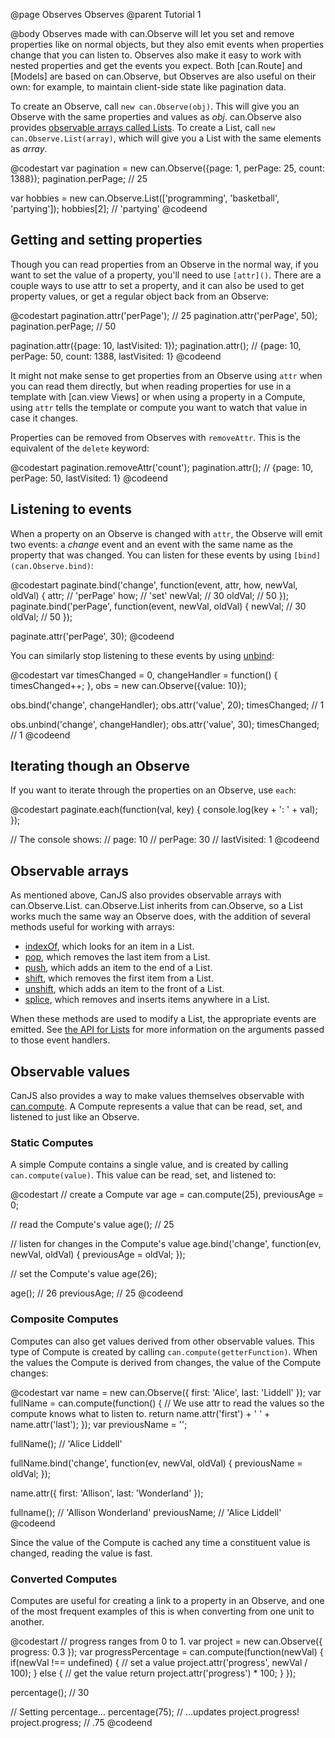 @page Observes Observes
@parent Tutorial 1

@body
Observes made with can.Observe will let you set and remove properties like on
normal objects, but they also emit events when properties change that you can
listen to. Observes also make it easy to work with nested properties and get the
events you expect. Both [can.Route] and [Models] are based on can.Observe, but
Observes are also useful on their own: for example, to maintain client-side
state like pagination data.

To create an Observe, call `new can.Observe(obj)`. This will give you an Observe
with the same properties and values as _obj_. can.Observe also provides
[observable arrays called Lists](can.Observe.List). To create a List, call `new
can.Observe.List(array)`, which will give you a List with the same elements as
_array_.

@codestart
var pagination = new can.Observe({page: 1, perPage: 25, count: 1388});
pagination.perPage; // 25

var hobbies = new can.Observe.List(['programming', 'basketball', 'partying']);
hobbies[2]; // 'partying'
@codeend

## Getting and setting properties

Though you can read properties from an Observe in the normal way, if you want to
set the value of a property, you'll need to use `[attr]()`. There are a couple
ways to use attr to set a property, and it can also be used to get property
values, or get a regular object back from an Observe:

@codestart
pagination.attr('perPage');     // 25
pagination.attr('perPage', 50);
pagination.perPage;             // 50

pagination.attr({page: 10, lastVisited: 1});
pagination.attr(); // {page: 10, perPage: 50, count: 1388, lastVisited: 1}
@codeend

It might not make sense to get properties from an Observe using `attr` when you
can read them directly, but when reading properties for use in a template with
[can.view Views] or when using a property in a Compute, using `attr` tells the
template or compute you want to watch that value in case it changes.

Properties can be removed from Observes with `removeAttr`. This is the
equivalent of the `delete` keyword:

@codestart
pagination.removeAttr('count');
pagination.attr(); // {page: 10, perPage: 50, lastVisited: 1}
@codeend

## Listening to events

When a property on an Observe is changed with `attr`, the Observe will emit two
events: a _change_ event and an event with the same name as the property that
was changed. You can listen for these events by using
`[bind](can.Observe.bind)`:

@codestart
paginate.bind('change', function(event, attr, how, newVal, oldVal) {
	attr;   // 'perPage'
	how;    // 'set'
	newVal; // 30
	oldVal; // 50
});
paginate.bind('perPage', function(event, newVal, oldVal) {
	newVal; // 30
	oldVal; // 50
});

paginate.attr('perPage', 30);
@codeend

You can similarly stop listening to these events by using [unbind](can.Observe.unbind):

@codestart
var timesChanged = 0,
	changeHandler = function() { timesChanged++; },
	obs = new can.Observe({value: 10});

obs.bind('change', changeHandler);
obs.attr('value', 20);
timesChanged; // 1

obs.unbind('change', changeHandler);
obs.attr('value', 30);
timesChanged; // 1
@codeend

## Iterating though an Observe

If you want to iterate through the properties on an Observe, use `each`:

@codestart
paginate.each(function(val, key) {
	console.log(key + ': ' + val);
});

// The console shows:
// page: 10
// perPage: 30
// lastVisited: 1
@codeend

## Observable arrays

As mentioned above, CanJS also provides observable arrays with can.Observe.List.
can.Observe.List inherits from can.Observe, so a List works much the same way an
Observe does, with the addition of several methods useful for working with
arrays:

- [indexOf](can.Observe.List.prototype.indexOf), which looks for an item in a
List.
- [pop](can.Observe.List.prototype.pop), which removes the last item from a
List.
- [push](can.Observe.List.prototype.push), which adds an item to the end of a
List.
- [shift](can.Observe.List.prototype.shift), which removes the first item from
a List.
- [unshift](can.Observe.List.prototype.unshift), which adds an item to the front
of a List.
- [splice](can.Observe.List.prototype.splice), which removes and inserts items
anywhere in a List.

When these methods are used to modify a List, the appropriate events are emitted. See [the API for Lists](can.Observe.List) for more information on the
arguments passed to those event handlers.

## Observable values

CanJS also provides a way to make values themselves observable with
[can.compute](can.compute). A Compute represents a value that can be read, set,
and listened to just like an Observe.

### Static Computes

A simple Compute contains a single value, and is created by calling
`can.compute(value)`. This value can be read, set, and listened to:

@codestart
// create a Compute
var age = can.compute(25),
	previousAge = 0;

// read the Compute's value
age(); // 25

// listen for changes in the Compute's value
age.bind('change', function(ev, newVal, oldVal) {
	previousAge = oldVal;
});

// set the Compute's value
age(26);

age();       // 26
previousAge; // 25
@codeend

### Composite Computes

Computes can also get values derived from other observable values. This type of
Compute is created by calling `can.compute(getterFunction)`. When the values
the Compute is derived from changes, the value of the Compute changes:

@codestart
var name = new can.Observe({
	first: 'Alice',
	last: 'Liddell'
});
var fullName = can.compute(function() {
	// We use attr to read the values so the compute knows what to listen to.
	return name.attr('first') + ' ' + name.attr('last');
});
var previousName = '';

fullName();   // 'Alice Liddell'

fullName.bind('change', function(ev, newVal, oldVal) {
	previousName = oldVal;
});

name.attr({
	first: 'Allison',
	last: 'Wonderland'
});

fullname();   // 'Allison Wonderland'
previousName; // 'Alice Liddell'
@codeend

Since the value of the Compute is cached any time a constituent value is
changed, reading the value is fast.

### Converted Computes

Computes are useful for creating a link to a property in an Observe, and one of
the most frequent examples of this is when converting from one unit to another.

@codestart
// progress ranges from 0 to 1.
var project = new can.Observe({ progress: 0.3 });
var progressPercentage = can.compute(function(newVal) {
	if(newVal !== undefined) {
		// set a value
		project.attr('progress', newVal / 100);
	} else {
		// get the value
		return project.attr('progress') * 100;
	}
});

percentage();     // 30

// Setting percentage...
percentage(75);
// ...updates project.progress!
project.progress; // .75
@codeend